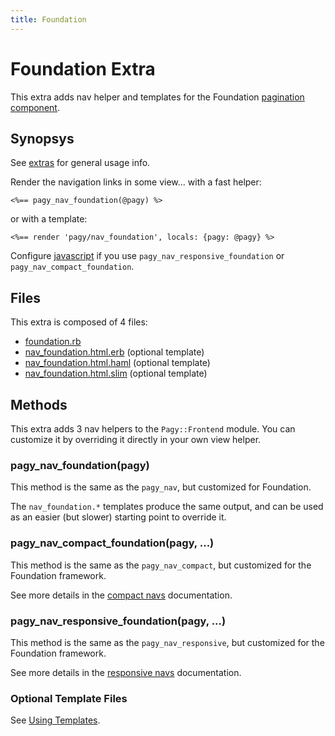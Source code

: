 ```yaml
---
title: Foundation
---
```

# Foundation Extra

This extra adds nav helper and templates for the Foundation [pagination component](https://foundation.zurb.com/sites/docs/pagination.html).

## Synopsys

See [extras](../extras.md) for general usage info.

Render the navigation links in some view...
with a fast helper:

```erb
<%== pagy_nav_foundation(@pagy) %>
```

or with a template:

```erb
<%== render 'pagy/nav_foundation', locals: {pagy: @pagy} %>
```

Configure [javascript](../extras.md#javascript) if you use `pagy_nav_responsive_foundation` or `pagy_nav_compact_foundation`.

## Files

This extra is composed of 4 files:

- [foundation.rb](https://github.com/ddnexus/pagy/blob/master/lib/pagy/extras/foundation.rb)
- [nav_foundation.html.erb](https://github.com/ddnexus/pagy/blob/master/lib/templates/nav_foundation.html.erb) (optional template)
- [nav_foundation.html.haml](https://github.com/ddnexus/pagy/blob/master/lib/templates/nav_foundation.html.haml) (optional template)
- [nav_foundation.html.slim](https://github.com/ddnexus/pagy/blob/master/lib/templates/nav_foundation.html.slim)  (optional template)

## Methods

This extra adds 3 nav helpers to the `Pagy::Frontend` module. You can customize it by overriding it directly in your own view helper.

### pagy_nav_foundation(pagy)

This method is the same as the `pagy_nav`, but customized for Foundation.

The `nav_foundation.*` templates produce the same output, and can be used as an easier (but slower) starting point to override it.

### pagy_nav_compact_foundation(pagy, ...)

This method is the same as the `pagy_nav_compact`, but customized for the Foundation framework.

See more details in the [compact navs](navs.md#compact-navs) documentation.

### pagy_nav_responsive_foundation(pagy, ...)

This method is the same as the `pagy_nav_responsive`, but customized for the Foundation framework.

See more details in the [responsive navs](navs.md#responsive-navs) documentation.

### Optional Template Files

See [Using Templates](../how-to.md#using-templates).
